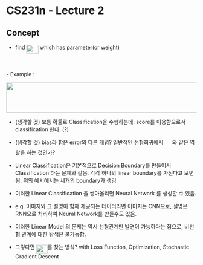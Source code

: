 # CS231n - Lecture 2

## Concept
- find <img src="/tex/7997339883ac20f551e7f35efff0a2b9.svg?invert_in_darkmode&sanitize=true" align=middle width=31.99783454999999pt height=24.65753399999998pt/> which has parameter(or weight) <img src="/tex/e0d75638341aaa771a47999137d21473.svg?invert_in_darkmode&sanitize=true" align=middle width=12.210846449999991pt height=14.15524440000002pt/>

<p align="center"><img src="/tex/40852839dbbdb0390f3fb896634b494f.svg?invert_in_darkmode&sanitize=true" align=middle width=286.73515695pt height=16.438356pt/></p>
- Example :

<p align="center"><img src="/tex/8d2381a80ac4dfc31b5d5afbc0ff0a16.svg?invert_in_darkmode&sanitize=true" align=middle width=764.37682365pt height=78.9048876pt/></p>

- (생각할 것) 보통 확률로 Classification을 수행하는데, score를 이용함으로서 classification 한다. (?)
- (생각할 것) bias라 함은 error와 다른 개념? 일반적인 선형회귀에서 <img src="/tex/3bde0199092dbb636a2853735fb72a69.svg?invert_in_darkmode&sanitize=true" align=middle width=15.85051049999999pt height=22.831056599999986pt/> 와 같은 역할을 하는 것인가?

- Linear Classification은 기본적으로 Decision Boundary를 만들어서 Classification 하는 문제와 같음. 각각 하나의 linear boundary를 가진다고 보면 됨. 위의 예시에서는 세개의 boundary가 생김
- 이러한 Linear Classification 을 쌓아올리면 Neural Network 를 생성할 수 있음.
- e.g. 이미지와 그 설명이 함께 제공되는 데이터라면 이미지는 CNN으로, 설명은 RNN으로 처리하여 Neural Network를 만들수도 있음.
- 이러한 Linear Model 의 문제는 역시 선형관계만 발견이 가능하다는 점으로, 비선형 관계에 대한 탐색은 불가능함.
- 그렇다면 <img src="/tex/0b367a14bbbb72a86273badd4408e55b.svg?invert_in_darkmode&sanitize=true" align=middle width=29.429203649999987pt height=22.831056599999986pt/>를 찾는 방식? with Loss Function, Optimization, Stochastic Gradient Descent

